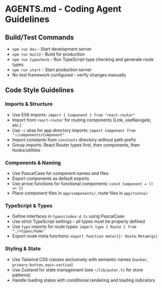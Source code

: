 # AGENTS.md - Coding Agent Guidelines

## Build/Test Commands

- `npm run dev` - Start development server
- `npm run build` - Build for production
- `npm run typecheck` - Run TypeScript type checking and generate route types
- `npm run start` - Start production server
- No test framework configured - verify changes manually

## Code Style Guidelines

### Imports & Structure

- Use ES6 imports: `import { Component } from "react-router"`
- Import from `react-router` for routing components (Link, useNavigate, etc.)
- Use `~/` alias for app directory imports: `import Component from "~/components/Component"`
- Import constants from `constants` directory without path prefix
- Group imports: React Router types first, then components, then hooks/utilities

### Components & Naming

- Use PascalCase for component names and files
- Export components as default exports
- Use arrow functions for functional components: `const Component = () => {}`
- Place component files in `app/components/`, route files in `app/routes/`

### TypeScript & Types

- Define interfaces in `types/index.d.ts` using PascalCase
- Use strict TypeScript settings - all types must be properly defined
- Use `type` imports for route types: `import type { Route } from "./+types/home"`
- Export route meta functions: `export function meta({}: Route.MetaArgs)`

### Styling & State

- Use Tailwind CSS classes exclusively with semantic names (`navbar`, `primary-button`, `main-section`)
- Use Zustand for state management (see `~/lib/puter.ts` for store patterns)
- Handle loading states with conditional rendering and loading indicators
